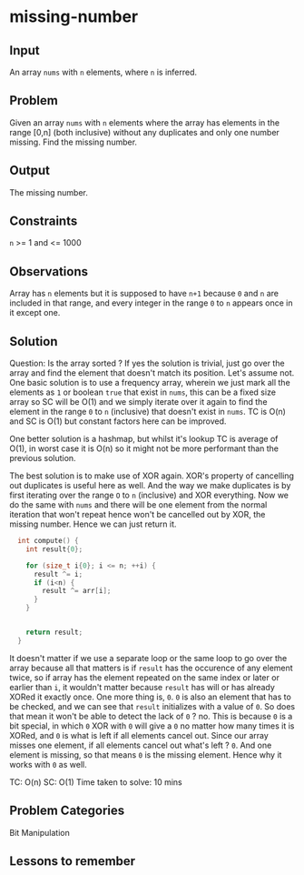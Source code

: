 # missing-number 
## Input 
An array `nums` with `n` elements, where `n` is inferred.
## Problem 
Given an array `nums` with `n` elements where the array has elements in the range [0,n] (both inclusive) without any duplicates and only one number missing. Find the missing number.
## Output 
The missing number.
## Constraints 
`n` >= 1 and <= 1000
## Observations 
Array has `n` elements but it is supposed to have `n+1` because `0` and `n` are included in that range, and every integer in the range `0` to `n` appears once in it except one. 

## Solution 
Question: Is the array sorted ? If yes the solution is trivial, just go over the array and find the element that doesn't match its position.
Let's assume not.
One basic solution is to use a frequency array, wherein we just mark all the elements as `1` or boolean `true` that exist in `nums`, this can be a fixed size array so SC will be O(1) and we simply iterate over it again to find the element in the range `0` to `n` (inclusive) that doesn't exist in `nums`.
TC is O(n) and SC is O(1) but constant factors here can be improved.

One better solution is a hashmap, but whilst it's lookup TC is average of O(1), in worst case it is O(n) so it might not be more performant than the previous solution.

The best solution is to make use of XOR again. XOR's property of cancelling out duplicates is useful here as well. And the way we make duplicates is by first iterating over the range `O` to `n` (inclusive) and XOR everything. Now we do the same with `nums` and there will be one element from the normal iteration that won't repeat hence won't be cancelled out by XOR, the missing number. Hence we can just return it.

```cpp
  int compute() {
    int result{0};

    for (size_t i{0}; i <= n; ++i) {
      result ^= i;
      if (i<n) {
        result ^= arr[i];
      }
    }


    return result;
  }
```
It doesn't matter if we use a separate loop or the same loop to go over the array because all that matters is if `result` has the occurence of any element twice, so if array has the element repeated on the same index or later or earlier than `i`, it wouldn't matter because `result` has will or has already XORed it exactly once.
One more thing is, `0`. `0` is also an element that has to be checked, and we can see that `result` initializes with a value of `0`. So does that mean it won't be able to detect the lack of `0` ? no. This is because `0` is a bit special, in which `0` XOR with `0` will give a `0` no matter
how many times it is XORed, and `0` is what is left if all elements cancel out. Since our array misses one element, if all elements cancel out what's left ? `0`. And one element is missing, so that means `0` is the missing element. Hence why it works with `0` as well.

TC: O(n) SC: O(1) Time taken to solve: 10 mins
## Problem Categories 
Bit Manipulation
## Lessons to remember 
